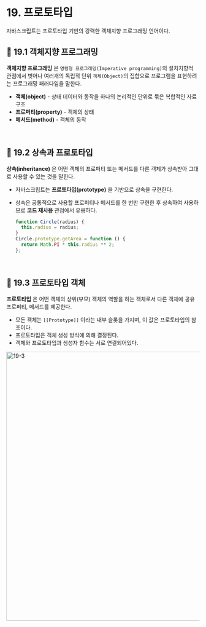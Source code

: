 # 19. 프로토타입

자바스크립트는 프로토타입 기반의 강력한 객체지향 프로그래밍 언어이다.

## 📌 19.1 객체지향 프로그래밍

**객체지향 프로그래밍** 은 `명령형 프로그래밍(Imperative programming)`의 절차지향적 관점에서 벗어나 여러개의 독립적 단위 `객체(Object)`의 집합으로 프로그램을 표현하려는 프로그래밍 패러다임을 말한다.

- **객체(object)** - 상태 데이터와 동작을 하나의 논리적인 단위로 묶은 복합적인 자료구조
- **프로퍼티(property)** - 객체의 상태
- **메서드(method)** - 객체의 동작

<br/>

## 📌 19.2 상속과 프로토타입

**상속(inheritance)** 은 어떤 객체의 프로퍼티 또는 메서드를 다른 객체가 상속받아 그대로 사용할 수 있는 것을 말한다.

- 자바스크립트는 **프로토타입(prototype)** 을 기반으로 상속을 구현한다.
- 상속은 공통적으로 사용할 프로퍼티나 메서드를 한 번만 구현한 후 상속하여 사용하므로 **코드 재사용** 관점에서 유용하다.

  ```js
  function Circle(radius) {
    this.radius = radius;
  }
  Circle.prototype.getArea = function () {
    return Math.PI * this.radius ** 2;
  };
  ```

<br/>

## 📌 19.3 프로토타입 객체

**프로토타입** 은 어떤 객체의 상위(부모) 객체의 역할을 하는 객체로서 다른 객체에 공유 프로퍼티, 메서드를 제공한다.

- 모든 객체는 `[[Prototype]]` 이라는 내부 슬롯을 가지며, 이 값은 프로토타입의 참조이다.
- 프로토타입은 객체 생성 방식에 의해 결정된다.
- 객체와 프로토타입과 생성자 함수는 서로 연결되어있다.

<img src="https://user-images.githubusercontent.com/66757141/216806078-18d3e81f-1b84-498b-824d-80d8fe00fdb5.jpg" alt="19-3" width="700px" />
